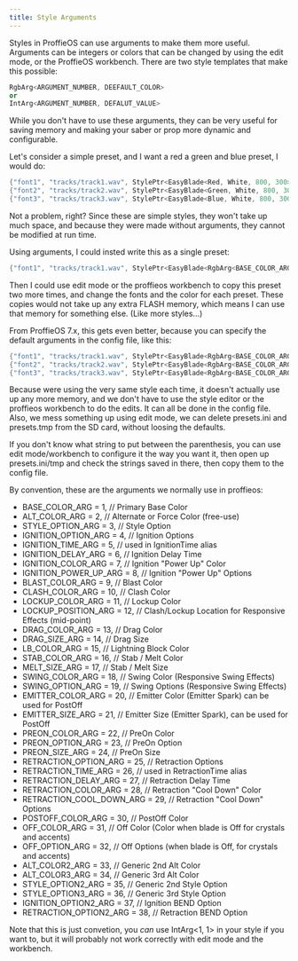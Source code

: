 ```yaml
---
title: Style Arguments
---
```


Styles in ProffieOS can use arguments to make them more useful. Arguments can be integers or colors that can be changed by using the edit mode, or the ProffieOS workbench. There are two style templates that make this possible:

```cpp
RgbArg<ARGUMENT_NUMBER, DEEFAULT_COLOR>
or
IntArg<ARGUMENT_NUMBER, DEFALUT_VALUE>
```

While you don't have to use these arguments, they can be very useful for saving memory and making your saber or prop more dynamic and configurable.

Let's consider a simple preset, and I want a red a green and blue preset, I would do:

```cpp
{"font1", "tracks/track1.wav", StylePtr<EasyBlade<Red, White, 800, 300>>(), "label"},
{"font2", "tracks/track2.wav", StylePtr<EasyBlade<Green, White, 800, 300>>(), "label"},
{"font3", "tracks/track3.wav", StylePtr<EasyBlade<Blue, White, 800, 300>>(), "label"},
```

Not a problem, right? Since these are simple styles, they won't take up much space, and because they were made without arguments, they cannot be modified at run time.

Using arguments, I could insted write this as a single preset:
```cpp
{"font1", "tracks/track1.wav", StylePtr<EasyBlade<RgbArg<BASE_COLOR_ARG, Red>, White, 800, 300>>(), "label"},
```

Then I could use edit mode or the proffieos workbench to copy this preset two more times, and change the fonts and the color for each preset. These copies would not take up any extra FLASH memory, which means I can use that memory for something else. (Like more styles...)

From ProffieOS 7.x, this gets even better, because you can specify the default arguments in the config file, like this:
```cpp
{"font1", "tracks/track1.wav", StylePtr<EasyBlade<RgbArg<BASE_COLOR_ARG, Red>, White, 800, 300>>("65535,0,0"), "label"},
{"font2", "tracks/track2.wav", StylePtr<EasyBlade<RgbArg<BASE_COLOR_ARG, Red>, White, 800, 300>>("0,65535,0"), "label"},
{"font3", "tracks/track3.wav", StylePtr<EasyBlade<RgbArg<BASE_COLOR_ARG, Red>, White, 800, 300>>("0,0,65535"), "label"},
```

Because were using the very same style each time, it doesn't actually use up any more memory, and we don't have to use the style editor or the proffieos workbench to do the edits. It can all be done in the config file. Also, we mess something up using edit mode, we can delete presets.ini and presets.tmp from the SD card, without loosing the defaults.

If you don't know what string to put between the parenthesis, you can use edit mode/workbench to configure it the way you want it, then open up presets.ini/tmp and check the strings saved in there, then copy them to the config file.

By convention, these are the arguments we normally use in proffieos:
* BASE_COLOR_ARG = 1, // Primary Base Color
* ALT_COLOR_ARG = 2, // Alternate or Force Color (free-use)
* STYLE_OPTION_ARG = 3, // Style Option
* IGNITION_OPTION_ARG = 4, // Ignition Options
* IGNITION_TIME_ARG = 5, // used in IgnitionTime alias
* IGNITION_DELAY_ARG = 6, // Ignition Delay Time                                                                                                           
* IGNITION_COLOR_ARG = 7, // Ignition "Power Up" Color
* IGNITION_POWER_UP_ARG = 8, // Ignition "Power Up" Options
* BLAST_COLOR_ARG = 9, // Blast Color
* CLASH_COLOR_ARG = 10, // Clash Color
* LOCKUP_COLOR_ARG = 11, // Lockup Color
* LOCKUP_POSITION_ARG = 12, // Clash/Lockup Location for Responsive Effects (mid-point)
* DRAG_COLOR_ARG = 13, // Drag Color
* DRAG_SIZE_ARG = 14, // Drag Size
* LB_COLOR_ARG = 15, // Lightning Block Color
* STAB_COLOR_ARG = 16, // Stab / Melt Color
* MELT_SIZE_ARG = 17, // Stab / Melt Size
* SWING_COLOR_ARG = 18, // Swing Color (Responsive Swing Effects)
* SWING_OPTION_ARG = 19, // Swing Options (Responsive Swing Effects)
* EMITTER_COLOR_ARG = 20, // Emitter Color (Emitter Spark) can be used for PostOff
* EMITTER_SIZE_ARG = 21, // Emitter Size (Emitter Spark), can be used for PostOff
* PREON_COLOR_ARG = 22, // PreOn Color
* PREON_OPTION_ARG = 23, // PreOn Option
* PREON_SIZE_ARG = 24, // PreOn Size
* RETRACTION_OPTION_ARG = 25, // Retraction Options
* RETRACTION_TIME_ARG = 26, // used in RetractionTime alias
* RETRACTION_DELAY_ARG = 27, // Retraction Delay Time
* RETRACTION_COLOR_ARG = 28, // Retraction "Cool Down" Color
* RETRACTION_COOL_DOWN_ARG = 29, // Retraction "Cool Down" Options
* POSTOFF_COLOR_ARG = 30, // PostOff Color
* OFF_COLOR_ARG = 31, // Off Color (Color when blade is Off for crystals and accents)
* OFF_OPTION_ARG = 32, // Off Options (when blade is Off, for crystals and accents)
* ALT_COLOR2_ARG = 33, // Generic 2nd Alt Color
* ALT_COLOR3_ARG = 34, // Generic 3rd Alt Color
* STYLE_OPTION2_ARG = 35, // Generic 2nd Style Option
* STYLE_OPTION3_ARG = 36, // Generic 3rd Style Option
* IGNITION_OPTION2_ARG = 37, // Ignition BEND Option
* RETRACTION_OPTION2_ARG = 38, // Retraction BEND Option                                        

Note that this is just convetion, you *can* use IntArg<1, 1> in your style if you want to, but it will probably not work correctly with edit mode and the workbench.

